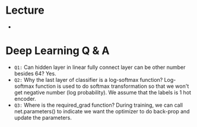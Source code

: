 # Lecture
- 

# Deep Learning Q & A
- `Q1:` Can hidden layer in linear fully connect layer can be other number besides 64? Yes.
- `Q2:` Why the last layer of classifier is a log-softmax function? Log-softmax function is used to do softmax transformation so that we won't get negative number (log probability). We assume that the labels is 1 hot encoder.
- `Q3:` Where is the required_grad function? During training, we can call net.parameters() to indicate we want the optimizer to do back-prop and update the parameters.

